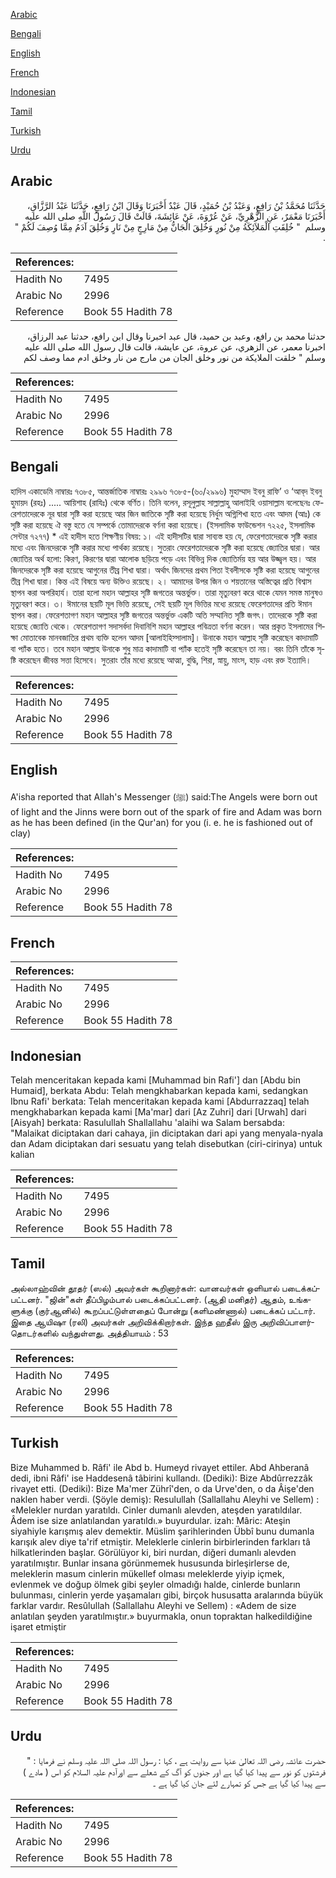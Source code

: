 [Arabic](#arabic)

[Bengali](#bengali)

[English](#english)

[French](#french)

[Indonesian](#indonesian)

[Tamil](#tamil)

[Turkish](#turkish)

[Urdu](#urdu)

## Arabic


<div dir="rtl" lang="ar" style={{fontSize:'larger',backgroundColor:'#f8f9fa',padding:20}}>
حَدَّثَنَا مُحَمَّدُ بْنُ رَافِعٍ، وَعَبْدُ بْنُ حُمَيْدٍ، قَالَ عَبْدٌ أَخْبَرَنَا وَقَالَ ابْنُ رَافِعٍ، حَدَّثَنَا عَبْدُ الرَّزَّاقِ، أَخْبَرَنَا مَعْمَرٌ، عَنِ الزُّهْرِيِّ، عَنْ عُرْوَةَ، عَنْ عَائِشَةَ، قَالَتْ قَالَ رَسُولُ اللَّهِ صلى الله عليه وسلم ‏ "‏ خُلِقَتِ الْمَلاَئِكَةُ مِنْ نُورٍ وَخُلِقَ الْجَانُّ مِنْ مَارِجٍ مِنْ نَارٍ وَخُلِقَ آدَمُ مِمَّا وُصِفَ لَكُمْ ‏"‏ ‏.‏
</div>
<div style={{backgroundColor:'#f8f9fa',padding:20, marginBottom: 10}}><table> <thead> <tr> <th>References:</th> <th></th> </tr> </thead> <tbody><tr><td>Hadith No</td><td>7495</td></tr><tr><td>Arabic No</td><td>2996</td></tr><tr><td>Reference</td><td>Book 55 Hadith 78</td></tr></tbody></table></div>


<div dir="rtl" lang="ar" style={{fontSize:'larger',backgroundColor:'#f8f9fa',padding:20}}>
حدثنا محمد بن رافع، وعبد بن حميد، قال عبد اخبرنا وقال ابن رافع، حدثنا عبد الرزاق، اخبرنا معمر، عن الزهري، عن عروة، عن عايشة، قالت قال رسول الله صلى الله عليه وسلم " خلقت الملايكة من نور وخلق الجان من مارج من نار وخلق ادم مما وصف لكم
</div>
<div style={{backgroundColor:'#f8f9fa',padding:20, marginBottom: 10}}><table> <thead> <tr> <th>References:</th> <th></th> </tr> </thead> <tbody><tr><td>Hadith No</td><td>7495</td></tr><tr><td>Arabic No</td><td>2996</td></tr><tr><td>Reference</td><td>Book 55 Hadith 78</td></tr></tbody></table></div>

## Bengali


<div dir="ltr" lang="bn" style={{fontSize:'larger',backgroundColor:'#f8f9fa',padding:20}}>
হাদিস একাডেমি নাম্বারঃ ৭৩৮৫, আন্তর্জাতিক নাম্বারঃ ২৯৯৬ ৭৩৮৫-(৬০/২৯৯৬) মুহাম্মাদ ইবনু রাফি’ ও ‘আব্‌দ ইবনু হুমায়দ (রহঃ) ..... আয়িশাহ (রাযিঃ) থেকে বর্ণিত। তিনি বলেন, রসূলুল্লাহ সাল্লাল্লাহু আলাইহি ওয়াসাল্লাম বলেছেনঃ ফেরেশতাদেরকে নূর দ্বারা সৃষ্টি করা হয়েছে আর জিন জাতিকে সৃষ্টি করা হয়েছে নির্ধুম অগ্নিশিখা হতে এবং আদম (আঃ) কে সৃষ্টি করা হয়েছে ঐ বস্তু হতে যে সম্পর্কে তোমাদেরকে বর্ণনা করা হয়েছে। (ইসলামিক ফাউন্ডেশন ৭২২৫, ইসলামিক সেন্টার ৭২৭৭) * এই হাদীস হতে শিক্ষণীয় বিষয়: ১। এই হাদীসটির দ্বারা সাব্যস্ত হয় যে, ফেরেশতাদেরকে সৃষ্টি করার মধ্যে এবং জিনদেরকে সৃষ্টি করার মধ্যে পার্থক্য রয়েছে। সুতরাং ফেরেশতাদেরকে সৃষ্টি করা হয়েছে জ্যোতির দ্বারা। আর জ্যোতির অর্থ হলো: কিরণ, কিরণের দ্বারা আলোক ছড়িয়ে পড়ে এবং বিভিন্ন দিক জ্যোতির্ময় হয় আর উজ্জ্বল হয়। আর জিনদেরকে সৃষ্টি করা হয়েছে আগুনের তীব্র শিখা দ্বারা। অর্থাৎ জিনদের প্রথম পিতা ইবলীসকে সৃষ্টি করা হয়েছে আগুনের তীব্র শিখা দ্বারা। কিন্ত এই বিষয়ে অন্য উক্তিও রয়েছে। ২। আমাদের উপর জিন ও শয়তানের অস্তিত্বের প্রতি বিশ্বাস স্থাপন করা অপরিহার্য। তারা হলো মহান আল্লাহর সৃষ্টি জগতের অন্তর্ভুক্ত। তারা মৃত্যুবরণ করে থাকে যেমন সমস্ত মানুষও মৃত্যুবরণ করে। ৩। ঈমানের ছয়টি মূল ভিত্তি রয়েছে, সেই ছয়টি মূল ভিত্তির মধ্যে রয়েছে ফেরেশতাদের প্রতি ঈমান স্থাপন করা। ফেরেশতাগণ মহান আল্লাহর সৃষ্টি জগতের অন্তর্ভুক্ত একটি অতি সম্মানিত সৃষ্টি জগৎ। তাদেরকে সৃষ্টি করা হয়েছে জ্যোতি থেকে। ফেরেশতাগণ সদাসর্বদা দিবানিশি মহান আল্লাহর পবিত্রতা বর্ণনা করেন। আর প্রকৃত ইসলামের শিক্ষা মোতাবেক মানবজাতির প্রথম ব্যক্তি হলেন আদম [আলাইহিস্সালাম]। উনাকে মহান আল্লাহ সৃষ্টি করেছেন কাদামাটি বা প্যাঁক হতে। তবে মহান আল্লাহ উনাকে শুধু মাত্র কাদামাটি বা প্যাঁক হতেই সৃষ্টি করেছেন তা নয়। বরং তিনি তাঁকে সৃষ্টি করেছেন জীবন্ত সত্তা হিসেবে। সুতরাং তাঁর মধ্যে রয়েছে আত্মা, বুদ্ধি, শিরা, স্নায়ু, মাংস, হাড় এবং রক্ত ইত্যাদি।
</div>
<div style={{backgroundColor:'#f8f9fa',padding:20, marginBottom: 10}}><table> <thead> <tr> <th>References:</th> <th></th> </tr> </thead> <tbody><tr><td>Hadith No</td><td>7495</td></tr><tr><td>Arabic No</td><td>2996</td></tr><tr><td>Reference</td><td>Book 55 Hadith 78</td></tr></tbody></table></div>

## English


<div dir="ltr" lang="en" style={{fontSize:'larger',backgroundColor:'#f8f9fa',padding:20}}>
A'isha reported that Allah's Messenger (ﷺ) said:The Angels were born out of light and the Jinns were born out of the spark of fire and Adam was born as he has been defined (in the Qur'an) for you (i. e. he is fashioned out of clay)
</div>
<div style={{backgroundColor:'#f8f9fa',padding:20, marginBottom: 10}}><table> <thead> <tr> <th>References:</th> <th></th> </tr> </thead> <tbody><tr><td>Hadith No</td><td>7495</td></tr><tr><td>Arabic No</td><td>2996</td></tr><tr><td>Reference</td><td>Book 55 Hadith 78</td></tr></tbody></table></div>

## French


<div dir="ltr" lang="fr" style={{fontSize:'larger',backgroundColor:'#f8f9fa',padding:20}}>

</div>
<div style={{backgroundColor:'#f8f9fa',padding:20, marginBottom: 10}}><table> <thead> <tr> <th>References:</th> <th></th> </tr> </thead> <tbody><tr><td>Hadith No</td><td>7495</td></tr><tr><td>Arabic No</td><td>2996</td></tr><tr><td>Reference</td><td>Book 55 Hadith 78</td></tr></tbody></table></div>

## Indonesian


<div dir="ltr" lang="id" style={{fontSize:'larger',backgroundColor:'#f8f9fa',padding:20}}>
Telah menceritakan kepada kami [Muhammad bin Rafi'] dan [Abdu bin Humaid], berkata Abdu: Telah mengkhabarkan kepada kami, sedangkan Ibnu Rafi' berkata: Telah menceritakan kepada kami [Abdurrazzaq] telah mengkhabarkan kepada kami [Ma'mar] dari [Az Zuhri] dari [Urwah] dari [Aisyah] berkata: Rasulullah Shallallahu 'alaihi wa Salam bersabda: "Malaikat diciptakan dari cahaya, jin diciptakan dari api yang menyala-nyala dan Adam diciptakan dari sesuatu yang telah disebutkan (ciri-cirinya) untuk kalian
</div>
<div style={{backgroundColor:'#f8f9fa',padding:20, marginBottom: 10}}><table> <thead> <tr> <th>References:</th> <th></th> </tr> </thead> <tbody><tr><td>Hadith No</td><td>7495</td></tr><tr><td>Arabic No</td><td>2996</td></tr><tr><td>Reference</td><td>Book 55 Hadith 78</td></tr></tbody></table></div>

## Tamil


<div dir="ltr" lang="ta" style={{fontSize:'larger',backgroundColor:'#f8f9fa',padding:20}}>
அல்லாஹ்வின் தூதர் (ஸல்) அவர்கள் கூறினார்கள்: வானவர்கள் ஒளியால் படைக்கப்பட்டனர். "ஜின்"கள் தீப்பிழம்பால் படைக்கப்பட்டனர். (ஆதி மனிதர்) ஆதம், உங்களுக்கு (குர்ஆனில்) கூறப்பட்டுள்ளதைப் போன்று (களிமண்ணால்) படைக்கப் பட்டார். இதை ஆயிஷா (ரலி) அவர்கள் அறிவிக்கிறார்கள். இந்த ஹதீஸ் இரு அறிவிப்பாளர்தொடர்களில் வந்துள்ளது. அத்தியாயம் : 53
</div>
<div style={{backgroundColor:'#f8f9fa',padding:20, marginBottom: 10}}><table> <thead> <tr> <th>References:</th> <th></th> </tr> </thead> <tbody><tr><td>Hadith No</td><td>7495</td></tr><tr><td>Arabic No</td><td>2996</td></tr><tr><td>Reference</td><td>Book 55 Hadith 78</td></tr></tbody></table></div>

## Turkish


<div dir="ltr" lang="tr" style={{fontSize:'larger',backgroundColor:'#f8f9fa',padding:20}}>
Bize Muhammed b. Râfi' ile Abd b. Humeyd rivayet ettiler. Abd Ahberanâ dedi, ibni Râfi' ise Haddesenâ tâbirini kullandı. (Dediki): Bize Abdûrrezzâk rivayet etti. (Dediki): Bize Ma'mer Zührî'den, o da Urve'den, o da Âişe'den naklen haber verdi. (Şöyle demiş): Resulullah (Sallallahu Aleyhi ve Sellem) : «Melekler nurdan yaratıldı. Cinler dumanlı alevden, ateşden yaratıldılar. Âdem ise size anlatılandan yaratıldı.» buyurdular. izah: Mâric: Ateşin siyahiyle karışmış alev demektir. Müslim şarihlerinden Übbî bunu dumanla karışık alev diye ta'rif etmiştir. Meleklerle cinlerin birbirlerinden farkları tâ hilkatlerinden başlar. Görülüyor ki, biri nurdan, diğeri dumanlı alevden yaratılmıştır. Bunlar insana görünmemek hususunda birleşirlerse de, meleklerin masum cinlerin mükellef olması meleklerde yiyip içmek, evlenmek ve doğup ölmek gibi şeyler olmadığı halde, cinlerde bunların bulunması, cinlerin yerde yaşamaları gibi, birçok hususatta aralarında büyük farklar vardır. Resûlullah (Sallallahu Aleyhi ve Sellem) : «Adem de size anlatılan şeyden yaratılmıştır.» buyurmakla, onun topraktan halkedildiğine işaret etmiştir
</div>
<div style={{backgroundColor:'#f8f9fa',padding:20, marginBottom: 10}}><table> <thead> <tr> <th>References:</th> <th></th> </tr> </thead> <tbody><tr><td>Hadith No</td><td>7495</td></tr><tr><td>Arabic No</td><td>2996</td></tr><tr><td>Reference</td><td>Book 55 Hadith 78</td></tr></tbody></table></div>

## Urdu


<div dir="rtl" lang="ur" style={{fontSize:'larger',backgroundColor:'#f8f9fa',padding:20}}>
حضرت عائشہ رضی اللہ تعالیٰ عنہا سے روایت ہے ، کہا : رسول اللہ صلی اللہ علیہ وسلم نے فرمایا : " فرشتوں کو نور سے پیدا کیا گیا ہے اور جنوں کو آگ کے شعلے سے اورآدم علیہ السلام کو اس ( مادے ) سے پیدا کیا گیا ہے جس کو تمہارے لئے جان کیا گیا ہے ۔
</div>
<div style={{backgroundColor:'#f8f9fa',padding:20, marginBottom: 10}}><table> <thead> <tr> <th>References:</th> <th></th> </tr> </thead> <tbody><tr><td>Hadith No</td><td>7495</td></tr><tr><td>Arabic No</td><td>2996</td></tr><tr><td>Reference</td><td>Book 55 Hadith 78</td></tr></tbody></table></div>